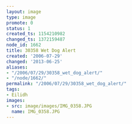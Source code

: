 ```yaml
---
layout: image
type: image
promote: 0
status: 1
created_ts: 1154210982
changed_ts: 1372159487
node_id: 1662
title: 30358 Wet Dog Alert
created: '2006-07-29'
changed: '2013-06-25'
aliases:
- "/2006/07/29/30358_wet_dog_alert/"
- "/node/1662/"
permalink: "/2006/07/29/30358_wet_dog_alert/"
tags:
- Eilidh
images:
- src: image/images/IMG_0358.JPG
  name: IMG_0358.JPG
---
```


